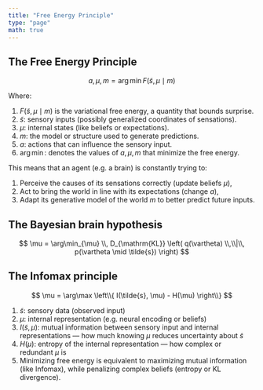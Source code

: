 ```yaml
---
title: "Free Energy Principle"
type: "page"
math: true
---
```


## The Free Energy Principle

$$
a, \mu, m = \arg\min F(\tilde{s}, \mu \mid m)
$$

Where:

1. $F(\tilde{s}, \mu \mid m)$ is the variational free energy, a quantity that bounds surprise.
1. $\tilde{s}$: sensory inputs (possibly generalized coordinates of sensations).
1. $\mu$: internal states (like beliefs or expectations).
1. $m$: the model or structure used to generate predictions.
1. $a$: actions that can influence the sensory input.
1. $\arg\min$: denotes the values of $a, \mu, m$ that minimize the free energy.

This means that an agent (e.g. a brain) is constantly trying to:

1. Perceive the causes of its sensations correctly (update beliefs $\mu$),
1. Act to bring the world in line with its expectations (change $a$),
1. Adapt its generative model of the world $m$ to better predict future inputs.


## The Bayesian brain hypothesis

$$
\mu = \arg\min_{\mu} \\, D_{\mathrm{KL}} \left( q(\vartheta) \\,\\|\\, p(\vartheta \mid \tilde{s}) \right)
$$

## The Infomax principle

$$
\mu = \arg\max \left\\{ I(\tilde{s}, \mu) - H(\mu) \right\\}
$$

1. $\tilde{s}$: sensory data (observed input)
1. $\mu$: internal representation (e.g. neural encoding or beliefs)
1. $I(\tilde{s}, \mu)$: mutual information between sensory input and internal representations — how much knowing $\mu$ reduces uncertainty about  $\tilde{s}$
1. $H(\mu)$: entropy of the internal representation — how complex or redundant $\mu$ is
1. Minimizing free energy is equivalent to maximizing mutual information (like Infomax), while penalizing complex beliefs (entropy or KL divergence).
